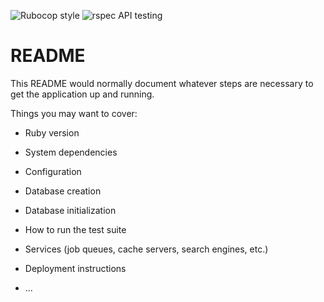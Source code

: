 ![Rubocop style](https://github.com/FelixMZ2018/stunning-barnacle/workflows/Linters/badge.svg)
![rspec API testing](https://github.com/FelixMZ2018/stunning-barnacle/workflows/Rails%20tests/badge.svg)

# README

This README would normally document whatever steps are necessary to get the
application up and running.

Things you may want to cover:

* Ruby version

* System dependencies

* Configuration

* Database creation

* Database initialization

* How to run the test suite

* Services (job queues, cache servers, search engines, etc.)

* Deployment instructions

* ...
